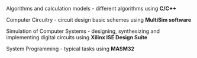 Algorithms and calculation models - different algorithms using **C/C++**

Computer Circuitry - circuit design basic schemes using **MultiSim software**

Simulation of Computer Systems - designing, synthesizing and implementing digital circuits using **Xilinx ISE Design Suite**

System Programming - typical tasks using **MASM32**

